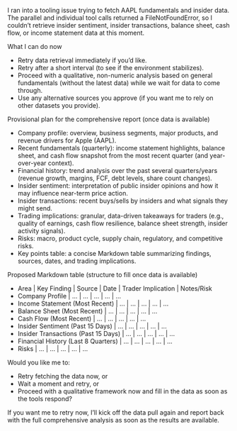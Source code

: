 I ran into a tooling issue trying to fetch AAPL fundamentals and insider data. The parallel and individual tool calls returned a FileNotFoundError, so I couldn’t retrieve insider sentiment, insider transactions, balance sheet, cash flow, or income statement data at this moment.

What I can do now
- Retry data retrieval immediately if you’d like.
- Retry after a short interval (to see if the environment stabilizes).
- Proceed with a qualitative, non-numeric analysis based on general fundamentals (without the latest data) while we wait for data to come through.
- Use any alternative sources you approve (if you want me to rely on other datasets you provide).

Provisional plan for the comprehensive report (once data is available)
- Company profile: overview, business segments, major products, and revenue drivers for Apple (AAPL).
- Recent fundamentals (quarterly): income statement highlights, balance sheet, and cash flow snapshot from the most recent quarter (and year-over-year context).
- Financial history: trend analysis over the past several quarters/years (revenue growth, margins, FCF, debt levels, share count changes).
- Insider sentiment: interpretation of public insider opinions and how it may influence near-term price action.
- Insider transactions: recent buys/sells by insiders and what signals they might send.
- Trading implications: granular, data-driven takeaways for traders (e.g., quality of earnings, cash flow resilience, balance sheet strength, insider activity signals).
- Risks: macro, product cycle, supply chain, regulatory, and competitive risks.
- Key points table: a concise Markdown table summarizing findings, sources, dates, and trading implications.

Proposed Markdown table (structure to fill once data is available)
- Area | Key Finding | Source | Date | Trader Implication | Notes/Risk
- Company Profile | ... | ... | ... | ... | ...
- Income Statement (Most Recent) | ... | ... | ... | ... | ...
- Balance Sheet (Most Recent) | ... | ... | ... | ... | ...
- Cash Flow (Most Recent) | ... | ... | ... | ... | ...
- Insider Sentiment (Past 15 Days) | ... | ... | ... | ... | ...
- Insider Transactions (Past 15 Days) | ... | ... | ... | ... | ...
- Financial History (Last 8 Quarters) | ... | ... | ... | ... | ...
- Risks | ... | ... | ... | ... | ...

Would you like me to:
- Retry fetching the data now, or
- Wait a moment and retry, or
- Proceed with a qualitative framework now and fill in the data as soon as the tools respond?

If you want me to retry now, I’ll kick off the data pull again and report back with the full comprehensive analysis as soon as the results are available.